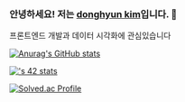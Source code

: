 ### 안녕하세요! 저는 [donghyun kim](https://github.com/donghyun1998)입니다. 👋

프론트엔드 개발과 데이터 시각화에 관심있습니다

[![Anurag's GitHub stats](https://github-readme-stats.vercel.app/api?username=donghyun1998&count_private=true&show_icons=true&theme=github_dark)](https://github.com/anuraghazra/github-readme-stats)

[![<username>'s 42 stats](https://badge.mediaplus.ma/darkblue/donghyk2)](https://github.com/oakoudad/badge42)

[![Solved.ac Profile](http://mazassumnida.wtf/api/v2/generate_badge?boj=dong1998)](https://solved.ac/dong1998/)

